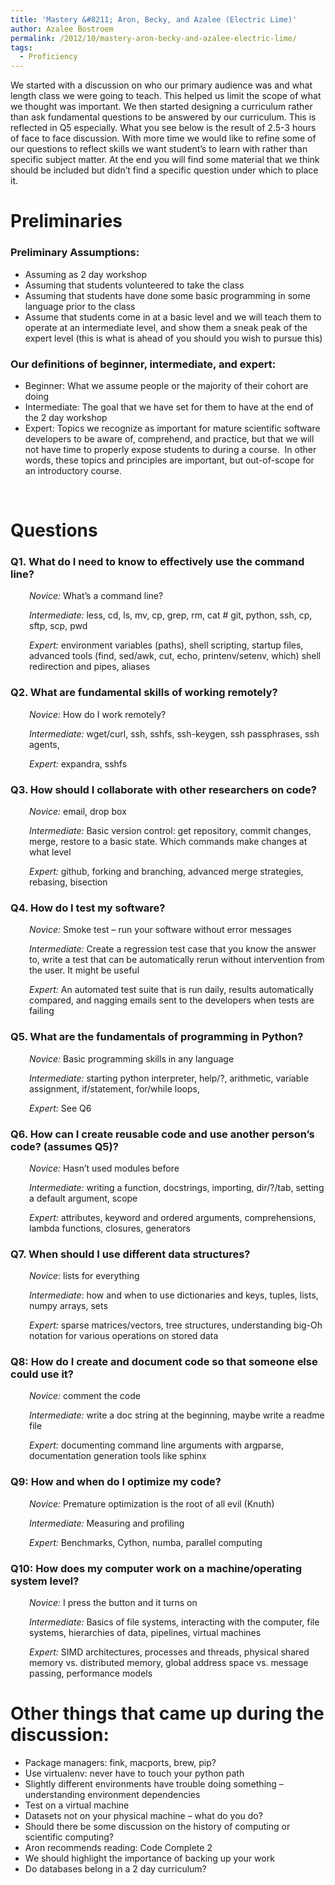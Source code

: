 ```yaml
---
title: 'Mastery &#8211; Aron, Becky, and Azalee (Electric Lime)'
author: Azalee Bostroem
permalink: /2012/10/mastery-aron-becky-and-azalee-electric-lime/
tags:
  - Proficiency
---
```

We started with a discussion on who our primary audience was and what length class we were going to teach. This helped us limit the scope of what we thought was important. We then started designing a curriculum rather than ask fundamental questions to be answered by our curriculum. This is reflected in Q5 especially. What you see below is the result of 2.5-3 hours of face to face discussion. With more time we would like to refine some of our questions to reflect skills we want student&#8217;s to learn with rather than specific subject matter. At the end you will find some material that we think should be included but didn&#8217;t find a specific question under which to place it.

# Preliminaries

### Preliminary Assumptions:

*   Assuming as 2 day workshop
*   Assuming that students volunteered to take the class
*   Assuming that students have done some basic programming in some language prior to the class
*   Assume that students come in at a basic level and we will teach them to operate at an intermediate level, and show them a sneak peak of the expert level (this is what is ahead of you should you wish to pursue this)

### Our definitions of beginner, intermediate, and expert:

*   Beginner: What we assume people or the majority of their cohort are doing
*   Intermediate: The goal that we have set for them to have at the end of the 2 day workshop
*   Expert: Topics we recognize as important for mature scientific software developers to be aware of, comprehend, and practice, but that we will not have time to properly expose students to during a course.  In other words, these topics and principles are important, but out-of-scope for an introductory course.

&nbsp;

# Questions

### Q1. What do I need to know to effectively use the command line?

<p style="padding-left: 30px;">
  <em>Novice:</em> What’s a command line?
</p>

<p style="padding-left: 30px;">
  <em>Intermediate:</em> less, cd, ls, mv, cp, grep, rm, cat # git, python, ssh, cp, sftp, scp, pwd
</p>

<p style="padding-left: 30px;">
  <em>Expert:</em> environment variables (paths), shell scripting, startup files, advanced tools (find, sed/awk, cut, echo, printenv/setenv, which) shell redirection and pipes, aliases
</p>

### Q2. What are fundamental skills of working remotely?

<p style="padding-left: 30px;">
  <em>Novice:</em> How do I work remotely?
</p>

<p style="padding-left: 30px;">
  <em>Intermediate:</em> wget/curl, ssh, sshfs, ssh-keygen, ssh passphrases, ssh agents,
</p>

<p style="padding-left: 30px;">
  <em>Expert:</em> expandra, sshfs
</p>

### Q3. How should I collaborate with other researchers on code?

<p style="padding-left: 30px;">
  <em>Novice:</em> email, drop box
</p>

<p style="padding-left: 30px;">
  <em>Intermediate:</em> Basic version control: get repository, commit changes, merge, restore to a basic state. Which commands make changes at what level
</p>

<p style="padding-left: 30px;">
  <em>Expert:</em> github, forking and branching, advanced merge strategies, rebasing, bisection
</p>

### Q4. How do I test my software?

<p style="padding-left: 30px;">
  <em>Novice:</em> Smoke test &#8211; run your software without error messages
</p>

<p style="padding-left: 30px;">
  <em>Intermediate:</em> Create a regression test case that you know the answer to, write a test that can be automatically rerun without intervention from the user. It might be useful
</p>

<p style="padding-left: 30px;">
  <em>Expert:</em> An automated test suite that is run daily, results automatically compared, and nagging emails sent to the developers when tests are failing
</p>

### Q5. What are the fundamentals of programming in Python?

<p style="padding-left: 30px;">
  <em>Novice:</em> Basic programming skills in any language
</p>

<p style="padding-left: 30px;">
  <em>Intermediate:</em> starting python interpreter, help/?, arithmetic, variable assignment, if/statement, for/while loops,
</p>

<p style="padding-left: 30px;">
  <em>Expert:</em> See Q6
</p>

### Q6. How can I create reusable code and use another person&#8217;s code? (assumes Q5)?

<p style="padding-left: 30px;">
  <em>Novice:</em> Hasn’t used modules before
</p>

<p style="padding-left: 30px;">
  <em>Intermediate:</em> writing a function, docstrings, importing, dir/?/tab, setting a default argument, scope
</p>

<p style="padding-left: 30px;">
  <em>Expert:</em> attributes, keyword and ordered arguments, comprehensions, lambda functions, closures, generators
</p>

### Q7. When should I use different data structures?

<p style="padding-left: 30px;">
  <em>Novice</em>: lists for everything
</p>

<p style="padding-left: 30px;">
  <em>Intermediate</em>: how and when to use dictionaries and keys, tuples, lists, numpy arrays, sets
</p>

<p style="padding-left: 30px;">
  <em>Expert:</em> sparse matrices/vectors, tree structures, understanding big-Oh notation for various operations on stored data
</p>

### Q8: How do I create and document code so that someone else could use it?

<p style="padding-left: 30px;">
  <em>Novice:</em> comment the code
</p>

<p style="padding-left: 30px;">
  <em>Intermediate:</em> write a doc string at the beginning, maybe write a readme file
</p>

<p style="padding-left: 30px;">
  <em>Expert:</em> documenting command line arguments with argparse, documentation generation tools like sphinx
</p>

### Q9: How and when do I optimize my code?

<p style="padding-left: 30px;">
  <em>Novice: </em>Premature optimization is the root of all evil (Knuth)
</p>

<p style="padding-left: 30px;">
  <em>Intermediate: </em>Measuring and profiling
</p>

<p style="padding-left: 30px;">
  <em>Expert:</em> Benchmarks, Cython, numba, parallel computing
</p>

### Q10: How does my computer work on a machine/operating system level?

<p style="padding-left: 30px;">
  <em>Novice: </em>I press the button and it turns on
</p>

<p style="padding-left: 30px;">
  <em>Intermediate: </em>Basics of file systems, interacting with the computer, file systems, hierarchies of data, pipelines, virtual machines
</p>

<p style="padding-left: 30px;">
  <em>Expert:</em> SIMD architectures, processes and threads, physical shared memory vs. distributed memory, global address space vs. message passing, performance models
</p>

# Other things that came up during the discussion:

*   Package managers: fink, macports, brew, pip?
*   Use virtualenv: never have to touch your python path
*   Slightly different environments have trouble doing something &#8211; understanding environment dependencies
*   Test on a virtual machine
*   Datasets not on your physical machine &#8211; what do you do?
*   Should there be some discussion on the history of computing or scientific computing?
*   Aron recommends reading: Code Complete 2
*   We should highlight the importance of backing up your work
*   Do databases belong in a 2 day curriculum?

&nbsp;

&nbsp;

&nbsp;

&nbsp;
